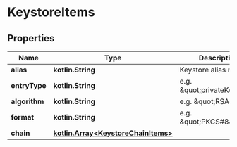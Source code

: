 
# KeystoreItems

## Properties
Name | Type | Description | Notes
------------ | ------------- | ------------- | -------------
**alias** | **kotlin.String** | Keystore alias name |  [optional]
**entryType** | **kotlin.String** | e.g. \&quot;privateKey\&quot; |  [optional]
**algorithm** | **kotlin.String** | e.g. \&quot;RSA\&quot; |  [optional]
**format** | **kotlin.String** | e.g. \&quot;PKCS#8\&quot; |  [optional]
**chain** | [**kotlin.Array&lt;KeystoreChainItems&gt;**](KeystoreChainItems.md) |  |  [optional]



